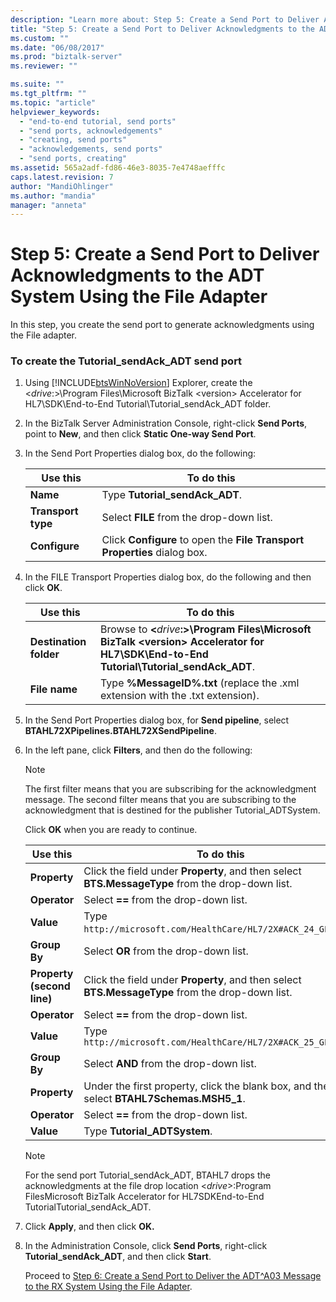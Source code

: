 ```yaml
---
description: "Learn more about: Step 5: Create a Send Port to Deliver Acknowledgments to the ADT System Using the File Adapter"
title: "Step 5: Create a Send Port to Deliver Acknowledgments to the ADT System Using the File Adapter | Microsoft Docs"
ms.custom: ""
ms.date: "06/08/2017"
ms.prod: "biztalk-server"
ms.reviewer: ""

ms.suite: ""
ms.tgt_pltfrm: ""
ms.topic: "article"
helpviewer_keywords: 
  - "end-to-end tutorial, send ports"
  - "send ports, acknowledgements"
  - "creating, send ports"
  - "acknowledgements, send ports"
  - "send ports, creating"
ms.assetid: 565a2adf-fd86-46e3-8035-7e4748aefffc
caps.latest.revision: 7
author: "MandiOhlinger"
ms.author: "mandia"
manager: "anneta"
---
```

# Step 5: Create a Send Port to Deliver Acknowledgments to the ADT System Using the File Adapter
In this step, you create the send port to generate acknowledgments using the File adapter.  

### To create the Tutorial_sendAck_ADT send port  

1. Using [!INCLUDE[btsWinNoVersion](../../includes/btswinnoversion-md.md)] Explorer, create the \<*drive*:\>\Program Files\Microsoft BizTalk \<version\> Accelerator for HL7\SDK\End-to-End Tutorial\Tutorial_sendAck_ADT folder.  

2. In the BizTalk Server Administration Console, right-click **Send Ports**, point to **New**, and then click **Static One-way Send Port**.  

3. In the Send Port Properties dialog box, do the following:  


   |      Use this      |                                To do this                                 |
   |--------------------|---------------------------------------------------------------------------|
   |      **Name**      |                      Type **Tutorial_sendAck_ADT**.                       |
   | **Transport type** |                 Select **FILE** from the drop-down list.                  |
   |   **Configure**    | Click **Configure** to open the **File Transport Properties** dialog box. |


4. In the FILE Transport Properties dialog box, do the following and then click **OK**.  


   |        Use this        |                                                                     To do this                                                                      |
   |------------------------|-----------------------------------------------------------------------------------------------------------------------------------------------------|
   | **Destination folder** | Browse to **\<**<em>drive</em>**:\>\Program Files\Microsoft BizTalk \<version\> Accelerator for HL7\SDK\End-to-End Tutorial\Tutorial_sendAck_ADT**. |
   |     **File name**      |                                   Type **%MessageID%.txt** (replace the .xml extension with the .txt extension).                                    |


5. In the Send Port Properties dialog box, for **Send pipeline**, select **BTAHL72XPipelines.BTAHL72XSendPipeline**.  

6. In the left pane, click **Filters**, and then do the following:  

   > [!NOTE]
   >  The first filter means that you are subscribing for the acknowledgment message. The second filter means that you are subscribing to the acknowledgment that is destined for the publisher Tutorial_ADTSystem.  

    Click **OK** when you are ready to continue.  


   |          Use this          |                                            To do this                                            |
   |----------------------------|--------------------------------------------------------------------------------------------------|
   |        **Property**        | Click the field under **Property**, and then select **BTS.MessageType** from the drop-down list. |
   |        **Operator**        |                              Select **==** from the drop-down list.                              |
   |         **Value**          |                Type `http://microsoft.com/HealthCare/HL7/2X#ACK_24_GLO_DEF`.                 |
   |        **Group By**        |                              Select **OR** from the drop-down list.                              |
   | **Property (second line)** | Click the field under **Property**, and then select **BTS.MessageType** from the drop-down list. |
   |        **Operator**        |                              Select **==** from the drop-down list.                              |
   |         **Value**          |                Type `http://microsoft.com/HealthCare/HL7/2X#ACK_25_GLO_DEF`                 |
   |        **Group By**        |                             Select **AND** from the drop-down list.                              |
   |        **Property**        |     Under the first property, click the blank box, and then select **BTAHL7Schemas.MSH5_1**.     |
   |        **Operator**        |                              Select **==** from the drop-down list.                              |
   |         **Value**          |                                   Type **Tutorial_ADTSystem**.                                   |

   > [!NOTE]
   >  For the send port Tutorial_sendAck_ADT, BTAHL7 drops the acknowledgments at the file drop location \<*drive*\>:Program FilesMicrosoft BizTalk <version> Accelerator for HL7SDKEnd-to-End TutorialTutorial_sendAck_ADT.  

7. Click **Apply**, and then click **OK.**  

8. In the Administration Console, click **Send Ports**, right-click **Tutorial_sendAck_ADT**, and then click **Start**.  

   Proceed to [Step 6: Create a Send Port to Deliver the ADT^A03 Message to the RX System Using the File Adapter](../../adapters-and-accelerators/accelerator-hl7/step-6-create-send-port-to-deliver-adt^a03-message-to-rx-system-using-file.md).
